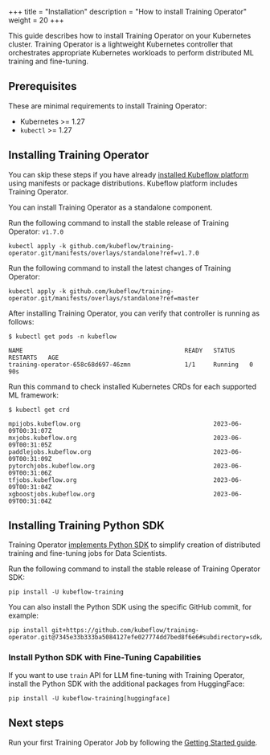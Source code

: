 +++
title = "Installation"
description = "How to install Training Operator"
weight = 20
+++

This guide describes how to install Training Operator on your Kubernetes cluster.
Training Operator is a lightweight Kubernetes controller that orchestrates appropriate Kubernetes
workloads to perform distributed ML training and fine-tuning.

## Prerequisites

These are minimal requirements to install Training Operator:

- Kubernetes >= 1.27
- `kubectl` >= 1.27

## Installing Training Operator

You can skip these steps if you have already
[installed Kubeflow platform](https://www.kubeflow.org/docs/started/installing-kubeflow/#how-to-install-kubeflow)
using manifests or package distributions. Kubeflow platform includes Training Operator.

You can install Training Operator as a standalone component.

Run the following command to install the stable release of Training Operator: `v1.7.0`

```shell
kubectl apply -k github.com/kubeflow/training-operator.git/manifests/overlays/standalone?ref=v1.7.0
```

Run the following command to install the latest changes of Training Operator:

```shell
kubectl apply -k github.com/kubeflow/training-operator.git/manifests/overlays/standalone?ref=master
```

After installing Training Operator, you can verify that controller is running as follows:

```shell
$ kubectl get pods -n kubeflow

NAME                                             READY   STATUS    RESTARTS   AGE
training-operator-658c68d697-46zmn               1/1     Running   0          90s
```

Run this command to check installed Kubernetes CRDs for each supported ML framework:

```shell
$ kubectl get crd

mpijobs.kubeflow.org                                     2023-06-09T00:31:07Z
mxjobs.kubeflow.org                                      2023-06-09T00:31:05Z
paddlejobs.kubeflow.org                                  2023-06-09T00:31:09Z
pytorchjobs.kubeflow.org                                 2023-06-09T00:31:06Z
tfjobs.kubeflow.org                                      2023-06-09T00:31:04Z
xgboostjobs.kubeflow.org                                 2023-06-09T00:31:04Z
```

## Installing Training Python SDK

Training Operator [implements Python SDK](https://pypi.org/project/kubeflow-training/)
to simplify creation of distributed training and fine-tuning jobs for Data Scientists.

Run the following command to install the stable release of Training Operator SDK:

```shell
pip install -U kubeflow-training
```

You can also install the Python SDK using the specific GitHub commit, for example:

```shell
pip install git+https://github.com/kubeflow/training-operator.git@7345e33b333ba5084127efe027774dd7bed8f6e6#subdirectory=sdk/python
```

### Install Python SDK with Fine-Tuning Capabilities

If you want to use `train` API for LLM fine-tuning with Training Operator, install the Python SDK
with the additional packages from HuggingFace:

```shell
pip install -U kubeflow-training[huggingface]
```

## Next steps

Run your first Training Operator Job by following the [Getting Started guide](/docs/components/training/getting-started/).
